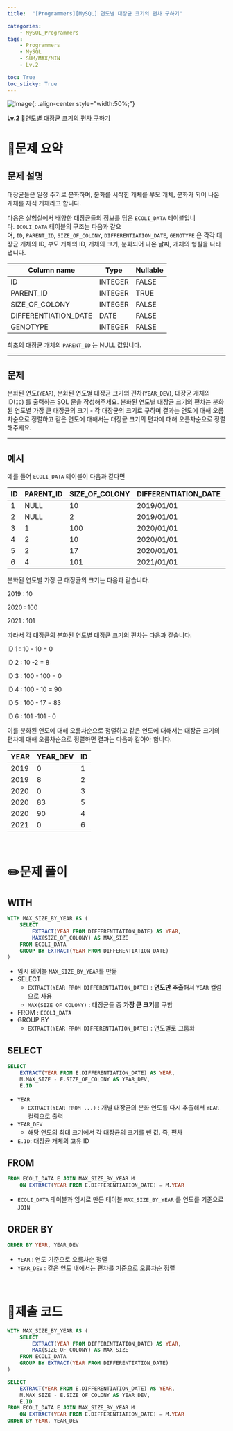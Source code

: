 ```yaml
---
title:  "[Programmers][MySQL] 연도별 대장균 크기의 편차 구하기"

categories: 
    - MySQL_Programmers
tags: 
    - Programmers
    - MySQL
    - SUM/MAX/MIN
    - Lv.2

toc: True
toc_sticky: True
---
```

![Image](https://github.com/user-attachments/assets/61171657-416b-4bc4-a74a-f29ecd4b43b5){: .align-center style="width:50%;"}

**Lv.2**
[🔗연도별 대장균 크기의 편차 구하기](https://school.programmers.co.kr/learn/courses/30/lessons/299310)

# 📝문제 요약
## 문제 설명

대장균들은 일정 주기로 분화하며, 분화를 시작한 개체를 부모 개체, 분화가 되어 나온 개체를 자식 개체라고 합니다.

다음은 실험실에서 배양한 대장균들의 정보를 담은 `ECOLI_DATA` 테이블입니다. `ECOLI_DATA` 테이블의 구조는 다음과 같으며, `ID`, `PARENT_ID`, `SIZE_OF_COLONY`, `DIFFERENTIATION_DATE`, `GENOTYPE` 은 각각 대장균 개체의 ID, 부모 개체의 ID, 개체의 크기, 분화되어 나온 날짜, 개체의 형질을 나타냅니다.

| Column name | Type | Nullable |
| --- | --- | --- |
| ID | INTEGER | FALSE |
| PARENT_ID | INTEGER | TRUE |
| SIZE_OF_COLONY | INTEGER | FALSE |
| DIFFERENTIATION_DATE | DATE | FALSE |
| GENOTYPE | INTEGER | FALSE |

최초의 대장균 개체의 `PARENT_ID` 는 NULL 값입니다.

---

## 문제

분화된 연도(`YEAR`), 분화된 연도별 대장균 크기의 편차(`YEAR_DEV`), 대장균 개체의 ID(`ID`) 를 출력하는 SQL 문을 작성해주세요. 분화된 연도별 대장균 크기의 편차는 분화된 연도별 가장 큰 대장균의 크기 - 각 대장균의 크기로 구하며 결과는 연도에 대해 오름차순으로 정렬하고 같은 연도에 대해서는 대장균 크기의 편차에 대해 오름차순으로 정렬해주세요.

---

## 예시

예를 들어 `ECOLI_DATA` 테이블이 다음과 같다면

| ID | PARENT_ID | SIZE_OF_COLONY | DIFFERENTIATION_DATE | GENOTYPE |
| --- | --- | --- | --- | --- |
| 1 | NULL | 10 | 2019/01/01 | 5 |
| 2 | NULL | 2 | 2019/01/01 | 3 |
| 3 | 1 | 100 | 2020/01/01 | 4 |
| 4 | 2 | 10 | 2020/01/01 | 4 |
| 5 | 2 | 17 | 2020/01/01 | 6 |
| 6 | 4 | 101 | 2021/01/01 | 22 |

분화된 연도별 가장 큰 대장균의 크기는 다음과 같습니다.

2019 : 10

2020 : 100

2021 : 101

따라서 각 대장균의 분화된 연도별 대장균 크기의 편차는 다음과 같습니다.

ID 1 : 10 - 10 = 0

ID 2 : 10 -2 = 8

ID 3 : 100 - 100 = 0

ID 4 : 100 - 10 = 90

ID 5 : 100 - 17 = 83

ID 6 : 101 -101 - 0

이를 분화된 연도에 대해 오름차순으로 정렬하고 같은 연도에 대해서는 대장균 크기의 편차에 대해 오름차순으로 정렬하면 결과는 다음과 같아야 합니다.

| YEAR | YEAR_DEV | ID |
| --- | --- | --- |
| 2019 | 0 | 1 |
| 2019 | 8 | 2 |
| 2020 | 0 | 3 |
| 2020 | 83 | 5 |
| 2020 | 90 | 4 |
| 2021 | 0 | 6 |


<br>

# ✏️문제 풀이
## WITH

```sql
WITH MAX_SIZE_BY_YEAR AS (
    SELECT 
        EXTRACT(YEAR FROM DIFFERENTIATION_DATE) AS YEAR,
        MAX(SIZE_OF_COLONY) AS MAX_SIZE
    FROM ECOLI_DATA
    GROUP BY EXTRACT(YEAR FROM DIFFERENTIATION_DATE)
)
```

- 임시 테이블 `MAX_SIZE_BY_YEAR`를 만듦
- SELECT
    - `EXTRACT(YEAR FROM DIFFERENTIATION_DATE)` : **연도만 추출**해서 `YEAR` 컬럼으로 사용
    - `MAX(SIZE_OF_COLONY)` : 대장균들 중 **가장 큰 크기**를 구함
- FROM : `ECOLI_DATA`
- GROUP BY
    - `EXTRACT(YEAR FROM DIFFERENTIATION_DATE)` : 연도별로 그룹화

## SELECT

```sql
SELECT 
    EXTRACT(YEAR FROM E.DIFFERENTIATION_DATE) AS YEAR,
    M.MAX_SIZE - E.SIZE_OF_COLONY AS YEAR_DEV,
    E.ID
```

- `YEAR`
    - `EXTRACT(YEAR FROM ...)` : 개별 대장균의 분화 연도를 다시 추출해서 `YEAR` 컬럼으로 출력
- `YEAR_DEV`
    - 해당 연도의 최대 크기에서 각 대장균의 크기를 뺀 값. 즉, 편차
- `E.ID`: 대장균 개체의 고유 ID

## FROM

```sql
FROM ECOLI_DATA E JOIN MAX_SIZE_BY_YEAR M
    ON EXTRACT(YEAR FROM E.DIFFERENTIATION_DATE) = M.YEAR
```

- `ECOLI_DATA` 테이블과 임시로 만든 테이블 `MAX_SIZE_BY_YEAR` 를 연도를 기준으로 `JOIN`

## ORDER BY

```sql
ORDER BY YEAR, YEAR_DEV
```

- `YEAR` : 연도 기준으로 오름차순 정렬
- `YEAR_DEV`  : 같은 연도 내에서는 편차를 기준으로 오름차순 정렬

<br>

# 💯제출 코드
```sql
WITH MAX_SIZE_BY_YEAR AS (
    SELECT 
        EXTRACT(YEAR FROM DIFFERENTIATION_DATE) AS YEAR,
        MAX(SIZE_OF_COLONY) AS MAX_SIZE
    FROM ECOLI_DATA
    GROUP BY EXTRACT(YEAR FROM DIFFERENTIATION_DATE)
)

SELECT 
    EXTRACT(YEAR FROM E.DIFFERENTIATION_DATE) AS YEAR,
    M.MAX_SIZE - E.SIZE_OF_COLONY AS YEAR_DEV,
    E.ID
FROM ECOLI_DATA E JOIN MAX_SIZE_BY_YEAR M
    ON EXTRACT(YEAR FROM E.DIFFERENTIATION_DATE) = M.YEAR
ORDER BY YEAR, YEAR_DEV
```